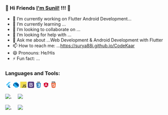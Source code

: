 ### 🐝 Hi Friends [I'm Sunil!](https://surya88i.github.io/CodeKaar) !!! 🐝
- 🔭 I’m currently working on Flutter Android Development...
- 🌱 I’m currently learning ...
- 👯 I’m looking to collaborate on ...
- 🤔 I’m looking for help with ...
- 💬 Ask me about ...Web Development & Android Development with Flutter
- 📫 How to reach me: ...https://surya88i.github.io/CodeKaar
- 😄 Pronouns: He/His
- ⚡ Fun fact: ...

### Languages and Tools:  

<code><img height="20" src="https://raw.githubusercontent.com/github/explore/80688e429a7d4ef2fca1e82350fe8e3517d3494d/topics/flutter/flutter.png"></code>
<code><img height="20" src="https://raw.githubusercontent.com/github/explore/80688e429a7d4ef2fca1e82350fe8e3517d3494d/topics/dart/dart.png"></code>
<code><img height="20" src="https://raw.githubusercontent.com/github/explore/80688e429a7d4ef2fca1e82350fe8e3517d3494d/topics/javascript/javascript.png"></code>
<code><img height="20" src="https://raw.githubusercontent.com/github/explore/80688e429a7d4ef2fca1e82350fe8e3517d3494d/topics/bootstrap/bootstrap.png"></code>
<code><img height="20" src="https://raw.githubusercontent.com/github/explore/80688e429a7d4ef2fca1e82350fe8e3517d3494d/topics/css/css.png"></code>
<code><img height="20" src="https://raw.githubusercontent.com/github/explore/80688e429a7d4ef2fca1e82350fe8e3517d3494d/topics/angular/angular.png"></code>
<code><img height="20" src="https://raw.githubusercontent.com/github/explore/80688e429a7d4ef2fca1e82350fe8e3517d3494d/topics/html/html.png"></code>

<a href="https://github.com/surya88i">
<img align="center" src="https://github-readme-stats.vercel.app/api?username=surya88i&&show_icons=true&title_color=0000ff&text_color=333945&bg_color=ffffff" />
</a>&nbsp;&nbsp;&nbsp;&nbsp;
<a href="https://github.com/surya88i">
  <img align="center" src="https://github-readme-stats.vercel.app/api/top-langs/?username=surya88i&theme=light&hide_langs_below=0" />
</a><br><br>
<a href="https://github.com/surya88i">
  <img align="center" src="https://github-readme-stats.vercel.app/api/pin/?username=surya88i&repo=Music-Player&theme=light" />
</a>&nbsp;&nbsp;&nbsp;&nbsp;
<a href="https://github.com/surya88i">
  <img align="center" src="https://github-readme-stats.vercel.app/api/pin/?username=surya88i&repo=DataTable&theme=light"/>
</a>

